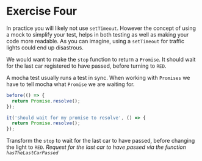# Exercise Four
In practice you will likely not use `setTimeout`. However the concept of
using a mock to simplify your test, helps in both testing as well as making
your code more readable. As you can imagine, using a `setTimeout` for
traffic lights could end up disastrous.

We would want to make the `stop` function to return a `Promise`. It should
wait for the last car registered to have passed, before turning to `RED`.

A mocha test usually runs a test in sync. When working with `Promises`
we have to tell mocha what `Promise` we are waiting for.

```javascript
before(() => {
  return Promise.resolve();
});

it('should wait for my promise to resolve', () => {
  return Promise.resolve();
});
```

Transform the `stop` to wait for the last car to have passed,
before changing the light to `RED`.
*Request for the last car to have passed via the function `hasTheLastCarPassed`*
